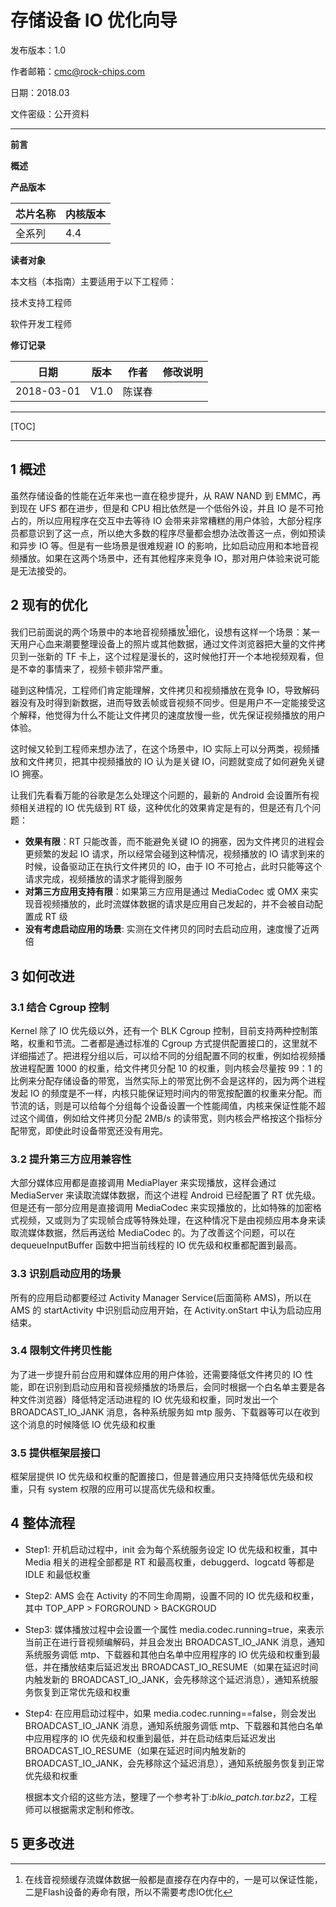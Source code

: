 # **存储设备 IO 优化向导**

发布版本：1.0

作者邮箱：cmc@rock-chips.com

日期：2018.03

文件密级：公开资料

***

**前言**

**概述**

**产品版本**

| **芯片名称** | **内核版本** |
| -------- | -------- |
| 全系列      | 4.4      |

**读者对象**

本文档（本指南）主要适用于以下工程师：

技术支持工程师

软件开发工程师

**修订记录**

| **日期**     | **版本** | **作者** | **修改说明** |
| ---------- | ------ | ------ | -------- |
| 2018-03-01 | V1.0   | 陈谋春    |          |

***

[TOC]

***

## 1 概述

   虽然存储设备的性能在近年来也一直在稳步提升，从 RAW NAND 到 EMMC，再到现在 UFS 都在进步，但是和 CPU 相比依然是一个低俗外设，并且 IO 是不可抢占的，所以应用程序在交互中去等待 IO 会带来非常糟糕的用户体验，大部分程序员都意识到了这一点，所以绝大多数的程序尽量都会想办法改善这一点，例如预读和异步 IO 等。但是有一些场景是很难规避 IO 的影响，比如启动应用和本地音视频播放。如果在这两个场景中，还有其他程序来竞争 IO，那对用户体验来说可能是无法接受的。

## 2 现有的优化

   我们已前面说的两个场景中的本地音视频播放[^1]细化，设想有这样一个场景：某一天用户心血来潮要整理设备上的照片或其他数据，通过文件浏览器把大量的文件拷贝到一张新的 TF 卡上，这个过程是漫长的，这时候他打开一个本地视频观看，但是不幸的事情来了，视频卡顿非常严重。

   碰到这种情况，工程师们肯定能理解，文件拷贝和视频播放在竞争 IO，导致解码器没有及时得到新数据，进而导致丢帧或音视频不同步。但是用户不一定能接受这个解释，他觉得为什么不能让文件拷贝的速度放慢一些，优先保证视频播放的用户体验。

   这时候又轮到工程师来想办法了，在这个场景中，IO 实际上可以分两类，视频播放和文件拷贝，把其中视频播放的 IO 认为是关键 IO，问题就变成了如何避免关键 IO 拥塞。

   让我们先看看万能的谷歌是怎么处理这个问题的，最新的 Android 会设置所有视频相关进程的 IO 优先级到 RT 级，这种优化的效果肯定是有的，但是还有几个问题：

- **效果有限**：RT 只能改善，而不能避免关键 IO 的拥塞，因为文件拷贝的进程会更频繁的发起 IO 请求，所以经常会碰到这种情况，视频播放的 IO 请求到来的时候，设备驱动正在执行文件拷贝的 IO，由于 IO 不可抢占，此时只能等这个请求完成，视频播放的请求才能得到服务
- **对第三方应用支持有限**：如果第三方应用是通过 MediaCodec 或 OMX 来实现音视频播放的，此时流媒体数据的请求是应用自己发起的，并不会被自动配置成 RT 级
- **没有考虑启动应用的场景**: 实测在文件拷贝的同时去启动应用，速度慢了近两倍

[^1]: 在线音视频缓存流媒体数据一般都是直接存在内存中的，一是可以保证性能，二是Flash设备的寿命有限，所以不需要考虑IO优化

## 3 如何改进

### 3.1 结合 Cgroup 控制

   Kernel 除了 IO 优先级以外，还有一个 BLK Cgroup 控制，目前支持两种控制策略，权重和节流。二者都是通过标准的 Cgroup 方式提供配置接口的，这里就不详细描述了。把进程分组以后，可以给不同的分组配置不同的权重，例如给视频播放进程配置 1000 的权重，给文件拷贝分配 10 的权重，则内核会尽量按 99：1 的比例来分配存储设备的带宽，当然实际上的带宽比例不会是这样的，因为两个进程发起 IO 的频度是不一样，内核只能保证短时间内的带宽按配置的权重来分配。而节流的话，则是可以给每个分组每个设备设置一个性能阈值，内核来保证性能不超过这个阈值，例如给文件拷贝分配 2MB/s 的读带宽，则内核会严格按这个指标分配带宽，即使此时设备带宽还没有用完。

### 3.2 提升第三方应用兼容性

   大部分媒体应用都是直接调用 MediaPlayer 来实现播放，这样会通过 MediaServer 来读取流媒体数据，而这个进程 Android 已经配置了 RT 优先级。但是还有一部分应用是直接调用 MediaCodec 来实现播放的，比如特殊的加密格式视频，又或则为了实现帧合成等特殊处理，在这种情况下是由视频应用本身来读取流媒体数据，然后再送给 MediaCodec 的。为了改善这个问题，可以在 dequeueInputBuffer 函数中把当前线程的 IO 优先级和权重都配置到最高。

### 3.3 识别启动应用的场景

   所有的应用启动都要经过 Activity Manager Service(后面简称 AMS)，所以在 AMS 的 startActivity 中识别启动应用开始，在 Activity.onStart 中认为启动应用结束。

### 3.4 限制文件拷贝性能

   为了进一步提升前台应用和媒体应用的用户体验，还需要降低文件拷贝的 IO 性能，即在识别到启动应用和音视频播放的场景后，会同时根据一个白名单主要是各种文件浏览器）降低特定活动进程的 IO 优先级和权重，同时发出一个 BROADCAST_IO_JANK 消息，各种系统服务如 mtp 服务、下载器等可以在收到这个消息的时候降低 IO 优先级和权重

### 3.5 提供框架层接口

  框架层提供 IO 优先级和权重的配置接口，但是普通应用只支持降低优先级和权重，只有 system 权限的应用可以提高优先级和权重。

## 4 整体流程

- Step1: 开机启动过程中，init 会为每个系统服务设定 IO 优先级和权重，其中 Media 相关的进程全部都是 RT 和最高权重，debuggerd、logcatd 等都是 IDLE 和最低权重

- Step2: AMS 会在 Activity 的不同生命周期，设置不同的 IO 优先级和权重，其中 TOP_APP > FORGROUND > BACKGROUD

- Step3: 媒体播放过程中会设置一个属性 media.codec.running=true，来表示当前正在进行音视频编解码，并且会发出 BROADCAST_IO_JANK 消息，通知系统服务调低 mtp、下载器和其他白名单中应用程序的 IO 优先级和权重到最低，并在播放结束后延迟发出 BROADCAST_IO_RESUME（如果在延迟时间内触发新的 BROADCAST_IO_JANK，会先移除这个延迟消息），通知系统服务恢复到正常优先级和权重

- Step4: 在应用启动过程中，如果 media.codec.running==false，则会发出 BROADCAST_IO_JANK 消息，通知系统服务调低 mtp、下载器和其他白名单中应用程序的 IO 优先级和权重到最低，并在启动结束后延迟发出 BROADCAST_IO_RESUME（如果在延迟时间内触发新的 BROADCAST_IO_JANK，会先移除这个延迟消息），通知系统服务恢复到正常优先级和权重

   根据本文介绍的这些方法，整理了一个参考补丁:*blkio_patch.tar.bz2*，工程师可以根据需求定制和修改。

## 5 更多改进







